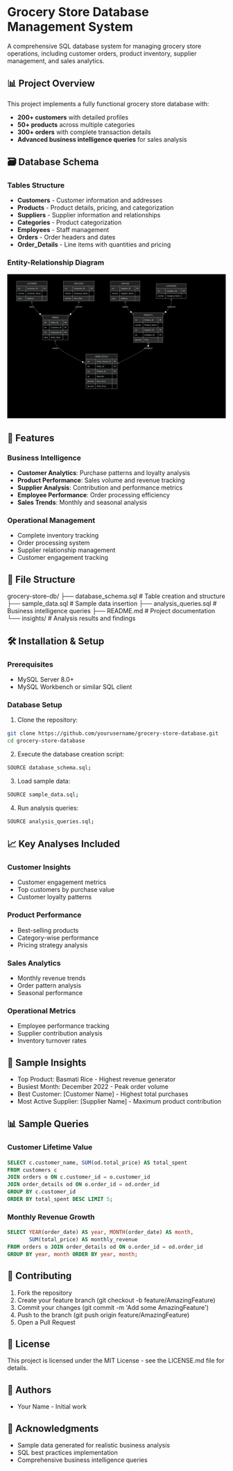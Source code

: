 # Grocery Store Database Management System

A comprehensive SQL database system for managing grocery store operations, including customer orders, product inventory, supplier management, and sales analytics.

## 📊 Project Overview

This project implements a fully functional grocery store database with:
- **200+ customers** with detailed profiles
- **50+ products** across multiple categories
- **300+ orders** with complete transaction details
- **Advanced business intelligence queries** for sales analysis

## 🗃️ Database Schema

### Tables Structure
- **Customers** - Customer information and addresses
- **Products** - Product details, pricing, and categorization
- **Suppliers** - Supplier information and relationships
- **Categories** - Product categorization
- **Employees** - Staff management
- **Orders** - Order headers and dates
- **Order_Details** - Line items with quantities and pricing

### Entity-Relationship Diagram


![Grocery Store DB ER Diagram](https://github.com/VenkataSateesh8/Grocery-Store-Database-Management-System/blob/main/Images/Grocery_Store_ER_Diagram.png)
                            

## 🚀 Features

### Business Intelligence
- **Customer Analytics**: Purchase patterns and loyalty analysis
- **Product Performance**: Sales volume and revenue tracking
- **Supplier Analysis**: Contribution and performance metrics
- **Employee Performance**: Order processing efficiency
- **Sales Trends**: Monthly and seasonal analysis

### Operational Management
- Complete inventory tracking
- Order processing system
- Supplier relationship management
- Customer engagement tracking

## 📁 File Structure
grocery-store-db/
├── database_schema.sql # Table creation and structure
├── sample_data.sql # Sample data insertion
├── analysis_queries.sql # Business intelligence queries
├── README.md # Project documentation
└── insights/ # Analysis results and findings


## 🛠️ Installation & Setup

### Prerequisites
- MySQL Server 8.0+
- MySQL Workbench or similar SQL client

### Database Setup
1. Clone the repository:
```bash
git clone https://github.com/yourusername/grocery-store-database.git
cd grocery-store-database
```

2. Execute the database creation script:
```bash
SOURCE database_schema.sql;
```

3. Load sample data:
```bash
SOURCE sample_data.sql;
```

4. Run analysis queries:
```bash
SOURCE analysis_queries.sql;
```

## 📈 Key Analyses Included
### Customer Insights
- Customer engagement metrics
- Top customers by purchase value
- Customer loyalty patterns

### Product Performance
- Best-selling products
- Category-wise performance
- Pricing strategy analysis

### Sales Analytics
- Monthly revenue trends
- Order pattern analysis
- Seasonal performance

### Operational Metrics
- Employee performance tracking
- Supplier contribution analysis
- Inventory turnover rates

## 🎯 Sample Insights
- Top Product: Basmati Rice - Highest revenue generator
- Busiest Month: December 2022 - Peak order volume
- Best Customer: [Customer Name] - Highest total purchases
- Most Active Supplier: [Supplier Name] - Maximum product contribution


## 📊 Sample Queries
### Customer Lifetime Value
```sql
SELECT c.customer_name, SUM(od.total_price) AS total_spent
FROM customers c 
JOIN orders o ON c.customer_id = o.customer_id
JOIN order_details od ON o.order_id = od.order_id
GROUP BY c.customer_id 
ORDER BY total_spent DESC LIMIT 5;
```

### Monthly Revenue Growth
```sql
SELECT YEAR(order_date) AS year, MONTH(order_date) AS month,
       SUM(total_price) AS monthly_revenue
FROM orders o JOIN order_details od ON o.order_id = od.order_id
GROUP BY year, month ORDER BY year, month;
```

## 🤝 Contributing
1. Fork the repository
2. Create your feature branch (git checkout -b feature/AmazingFeature)
3. Commit your changes (git commit -m 'Add some AmazingFeature')
4. Push to the branch (git push origin feature/AmazingFeature)
5. Open a Pull Request


## 📝 License
This project is licensed under the MIT License - see the LICENSE.md file for details.

## 👥 Authors
- Your Name - Initial work

## 🙏 Acknowledgments
- Sample data generated for realistic business analysis
- SQL best practices implementation
- Comprehensive business intelligence queries



